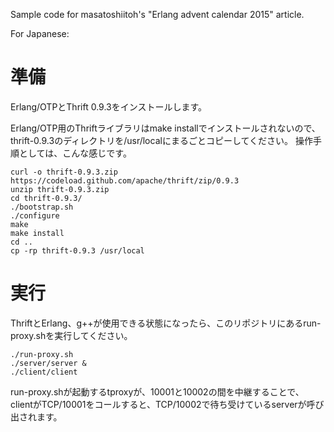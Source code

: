Sample code for masatoshiitoh's "Erlang advent calendar 2015" article.

For Japanese:

# 準備
Erlang/OTPとThrift 0.9.3をインストールします。

Erlang/OTP用のThriftライブラリはmake installでインストールされないので、
thrift-0.9.3のディレクトリを/usr/localにまるごとコピーしてください。
操作手順としては、こんな感じです。
```
curl -o thrift-0.9.3.zip https://codeload.github.com/apache/thrift/zip/0.9.3
unzip thrift-0.9.3.zip
cd thrift-0.9.3/
./bootstrap.sh
./configure
make
make install
cd ..
cp -rp thrift-0.9.3 /usr/local
```

# 実行
ThriftとErlang、g++が使用できる状態になったら、このリポジトリにあるrun-proxy.shを実行してください。

```
./run-proxy.sh
./server/server &
./client/client
```
run-proxy.shが起動するtproxyが、10001と10002の間を中継することで、
clientがTCP/10001をコールすると、TCP/10002で待ち受けているserverが呼び出されます。
